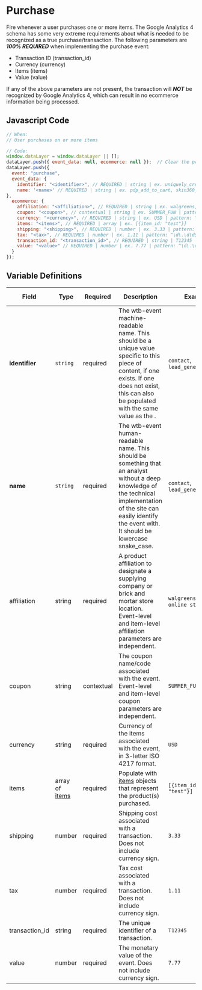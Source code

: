# Purchase

Fire whenever a user purchases one or more items. The Google Analytics 4 schema has some very extreme requirements about what is needed to be recognized as a true purchase/transaction. The following parameters are _**100% REQUIRED**_ when implementing the purchase event:

- Transaction ID (transaction_id)
- Currency (currency)
- Items (items)
- Value (value)

If any of the above parameters are not present, the transaction will _**NOT**_ be recognized by Google Analytics 4, which can result in no ecommerce information being processed. 

## Javascript Code

```js
// When:
// User purchases on or more items

// Code:
window.dataLayer = window.dataLayer || [];
dataLayer.push({ event_data: null, ecommerce: null });  // Clear the previous ecommerce object.
dataLayer.push({
  event: "purchase",
  event_data: {
    identifier: "<identifier>", // REQUIRED | string | ex. uniquely_created_id, skin360_pwa_ntg_atc
    name: '<name>' // REQUIRED | string | ex. pdp_add_to_cart, skin360_pwa_ntg add_to_cart
},
  ecommerce: {
    affiliation: "<affiliation>", // REQUIRED | string | ex. walgreens, listerine online store | pattern: ^[A-Za-z0-9_]+$	
    coupon: "<coupon>", // contextual | string | ex. SUMMER_FUN | pattern: ^[A-Za-z0-9_]+$ 
    currency: "<currency>", // REQUIRED | string | ex. USD | pattern: ^[A-Z]{3}$ | min. 3, max. 3
    items: "<items>", // REQUIRED | array | ex. [{item_id: "test"}]
    shipping: "<shipping>", // REQUIRED | number | ex. 3.33 | pattern: ^\d\.\d\d$	| min. 0.00
    tax: "<tax>", // REQUIRED | number | ex. 1.11 | pattern: ^\d\.\d\d$	| min. 0.00
    transaction_id: "<transaction_id>", // REQUIRED | string | T12345
    value: "<value>" // REQUIRED | number | ex. 7.77 | pattern: ^\d\.\d\d$	| min. 0.00
  }
});
```

## Variable Definitions

|Field|Type|Required|Description|Example|Pattern|Minimum Length|Maximum Length|Minimum|
| --- | --- | --- | --- | --- | --- | --- | --- | --- |
|**identifier**|`string`|required|The wtb-event machine-readable name. This should be a unique value specific to this piece of content, if one exists. If one does not exist, this can also be populated with the same value as the <name>.|`contact`, `lead_generation`|||`100`|
|**name**|`string`|required|The wtb-event human-readable name. This should be something that an analyst without a deep knowledge of the technical implementation of the site can easily identify the event with. It should be lowercase snake_case.|`contact`, `lead_generation`|||`100`|
|affiliation|string|required|A product affiliation to designate a supplying company or brick and mortar store location. Event-level and item-level affiliation parameters are independent.|`walgreens`,`listerine online store`|||`100`|
|coupon|string|contextual|The coupon name/code associated with the event. Event-level and item-level coupon parameters are independent.|`SUMMER_FUN`|||`100`|
|currency|string|required|Currency of the items associated with the event, in 3-letter ISO 4217 format.|`USD`|`^[A-Z]{3}$`|`3`|`3`|
|items|array of [items](../../schemas/item.md)|required|Populate with [items](../../schemas/item.md) objects that represent the product(s) purchased.|`[{item_id: "test"}]`
|shipping|number|required|Shipping cost associated with a transaction. Does not include currency sign.|`3.33`|`^\d\.\d\d$`||`100`|`0.00`|
|tax|number|required|Tax cost associated with a transaction. Does not include currency sign.|`1.11`|`^\d\.\d\d$`||100|`0.00`|
|transaction_id|string|required|The unique identifier of a transaction.|`T12345`|||`100`|
|value|number|required|The monetary value of the event. Does not include currency sign.|`7.77`|`^\d\.\d\d$`||`100`|`0.00`|
